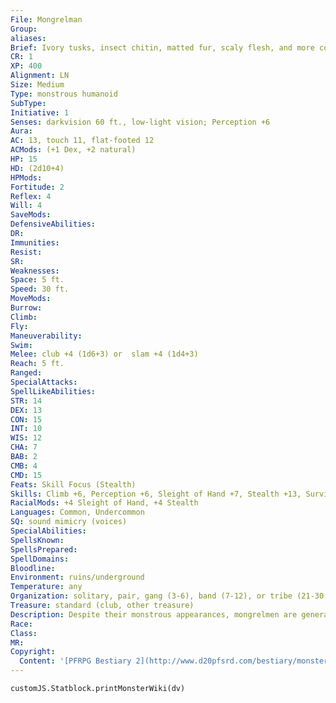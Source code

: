 ```yaml
---
File: Mongrelman
Group: 
aliases: 
Brief: Ivory tusks, insect chitin, matted fur, scaly flesh, and more combine to form a hideous humanoid shape.
CR: 1
XP: 400
Alignment: LN
Size: Medium
Type: monstrous humanoid
SubType: 
Initiative: 1
Senses: darkvision 60 ft., low-light vision; Perception +6
Aura: 
AC: 13, touch 11, flat-footed 12
ACMods: (+1 Dex, +2 natural)
HP: 15
HD: (2d10+4)
HPMods: 
Fortitude: 2
Reflex: 4
Will: 4
SaveMods: 
DefensiveAbilities: 
DR: 
Immunities: 
Resist: 
SR: 
Weaknesses: 
Space: 5 ft.
Speed: 30 ft.
MoveMods: 
Burrow: 
Climb: 
Fly: 
Maneuverability: 
Swim: 
Melee: club +4 (1d6+3) or  slam +4 (1d4+3)
Reach: 5 ft.
Ranged: 
SpecialAttacks: 
SpellLikeAbilities: 
STR: 14
DEX: 13
CON: 15
INT: 10
WIS: 12
CHA: 7
BAB: 2
CMB: 4
CMD: 15
Feats: Skill Focus (Stealth)
Skills: Climb +6, Perception +6, Sleight of Hand +7, Stealth +13, Survival +5
RacialMods: +4 Sleight of Hand, +4 Stealth
Languages: Common, Undercommon
SQ: sound mimicry (voices)
SpecialAbilities: 
SpellsKnown: 
SpellsPrepared: 
SpellDomains: 
Bloodline: 
Environment: ruins/underground
Temperature: any
Organization: solitary, pair, gang (3-6), band (7-12), or tribe (21-30 plus 30% noncombatants, 2-4 rogues of 1st-3rd level, 1-2 oracles or witches of 2nd-4th level, 1 fighter or ranger chieftain of 3rd-6th level, 4-6 dire bats, and 3-20 dire rats)
Treasure: standard (club, other treasure)
Description: Despite their monstrous appearances, mongrelmen are generally hardworking and peaceful creatures. A mongrelman can produce offspring with any humanoid, mixing bloodlines in strange ways to create hardier crossbreeds. No two mongrelmen look the same. One may have a face that is half hobgoblin, half lizardfolk, with one human-like foot and one cloven hoof, while his sister may have elven ears, a dwarven beard, orc tusks, and clawed hands. Each mongrelman usually has characteristics from at least a half-dozen different races.  This strange mixture enforces mongrelmen's place in the edges of the world, for they are shunned by all who fear their twisted appearance. Mistaken as enemies by all, mongrelmen prefer to be left alone.  Most mongrelmen live below the surface of the world in hidden caves far from civilization. These creatures pride themselves on their survival skills, for the bowels of the earth are no place for weaklings.  Other foul and intelligent races who claim dominion in the underworld take mongrelmen as slaves (particularly morlocks), finding this deformed race's docile nature and hardworking attitude makes them extremely useful as tools of labor. In this role, mongrelmen still fall back on their pride of survival, slow to rebel and patiently waiting for the overthrow of their masters.  Mongrelmen dwelling on the surface sometimes live amid the hustle and bustle of cities, sequestering themselves in ghettos and sewers to avoid notice. Urban mongrelmen may rely on begging and pickpocketing to get by, but most form rural communities near trading routes.  Despite their varied physical forms, most mongrelmen average 5-6 feet tall and weigh between 150 and 250 pounds on average. A tragically short lifespan limits the creatures' population growth-mongrelmen rarely live past 35 years.
Race: 
Class: 
MR: 
Copyright:
  Content: '[PFRPG Bestiary 2](http://www.d20pfsrd.com/bestiary/monster-listings/monstrous-humanoids/mongrelman)'
---
```

```dataviewjs
customJS.Statblock.printMonsterWiki(dv)
```
